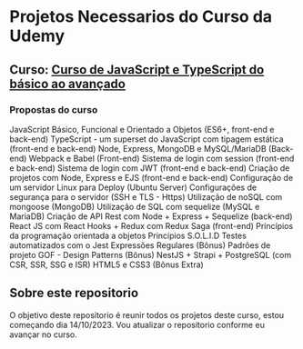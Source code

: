 # Projetos Necessarios do Curso da Udemy

## Curso: [Curso de JavaScript e TypeScript do básico ao avançado](https://www.udemy.com/course/curso-de-javascript-moderno-do-basico-ao-avancado/)

### Propostas do curso

JavaScript Básico, Funcional e Orientado a Objetos (ES6+, front-end e back-end)
TypeScript - um superset do JavaScript com tipagem estática (front-end e back-end)
Node, Express, MongoDB e MySQL/MariaDB (Back-end)
Webpack e Babel (Front-end)
Sistema de login com session (front-end e back-end)
Sistema de login com JWT (front-end e back-end)
Criação de projetos com Node, Express e EJS (front-end e back-end)
Configuração de um servidor Linux para Deploy (Ubuntu Server)
Configurações de segurança para o servidor (SSH e TLS - Https)
Utilização de noSQL com mongoose (MongoDB)
Utilização de SQL com sequelize (MySQL e MariaDB)
Criação de API Rest com Node + Express + Sequelize (back-end)
React JS com React Hooks + Redux com Redux Saga (front-end)
Princípios da programação orientada a objetos
Princípios S.O.L.I.D
Testes automatizados com o Jest
Expressões Regulares (Bônus)
Padrões de projeto GOF - Design Patterns (Bônus)
NestJS + Strapi + PostgreSQL (com CSR, SSR, SSG e ISR)
HTML5 e CSS3 (Bônus Extra)

## Sobre este repositorio

O objetivo deste repositorio é reunir todos os projetos deste curso, estou começando dia 14/10/2023. Vou atualizar o repositorio conforme eu avançar no curso.     
